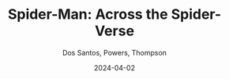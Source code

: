 ---
title: "Spider-Man: Across the Spider-Verse"
subtitle: Dos Santos, Powers, Thompson
year: 2023
link: https://www.themoviedb.org/movie/569094-spider-man-across-the-spider-verse
type: movie
tags: [{name: "best of 2023", rank: 5}]
date: 2024-04-02
image: ./images/spiderman-across.jpg
---